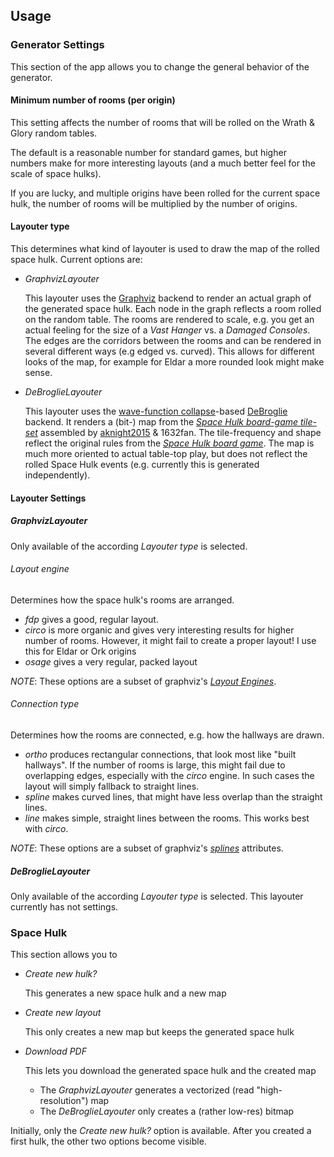 ## Usage

### Generator Settings

This section of the app allows you to change the general behavior of the generator.

#### Minimum number of rooms (per origin)

This setting affects the number of rooms that will be rolled on the Wrath & Glory random tables.

The default is a reasonable number for standard games, but higher numbers make for more interesting layouts (and a much
better feel for the scale of space hulks).

If you are lucky, and multiple origins have been rolled for the current space hulk, the number of rooms will be
multiplied by the number of origins.

#### Layouter type

This determines what kind of layouter is used to draw the map of the rolled space hulk. Current options are:

- _GraphvizLayouter_
  
  This layouter uses the [Graphviz](https://graphviz.org) backend to render an actual graph of the
  generated space hulk. Each node in the graph reflects a room rolled on the random table. The rooms are rendered to
  scale, e.g. you get an actual feeling for the size of a _Vast Hanger_ vs. a _Damaged Consoles_.
  The edges are the corridors between the rooms and can be rendered in several different ways (e.g edged vs. curved).
  This allows for different looks of the map, for example for Eldar a more rounded look might make sense.

- _DeBroglieLayouter_

  This layouter uses the [wave-function collapse](https://github.com/mxgmn/WaveFunctionCollapse)-based
  [DeBroglie](https://github.com/BorisTheBrave/DeBroglie) backend. It renders a (bit-) map from the
  [_Space Hulk board-game tile-set_](https://imgur.com/gallery/k0AsAC8) assembled by
  [aknight2015](https://github.com/aknight2015) & 1632fan. The tile-frequency and shape reflect the original rules from
  the [_Space Hulk board game_](https://en.wikipedia.org/wiki/Space_Hulk). The map is much more oriented to actual
  table-top play, but does not reflect the rolled Space Hulk events (e.g. currently this is generated independently).

#### Layouter Settings

##### GraphvizLayouter

Only available of the according _Layouter type_ is selected.

###### Layout engine

Determines how the space hulk's rooms are arranged.

- _fdp_ gives a good, regular layout.
- _circo_ is more organic and gives very interesting results for higher number of rooms. However, it might fail to
  create a proper layout! I use this for Eldar or Ork origins
- _osage_ gives a very regular, packed layout

_NOTE_: These options are a subset of graphviz's [_Layout Engines_](https://graphviz.org/docs/layouts).

###### Connection type

Determines how the rooms are connected, e.g. how the hallways are drawn.

- _ortho_ produces rectangular connections, that look most like "built hallways". If the number of rooms is large,
  this might fail due to overlapping edges, especially with the _circo_ engine. In such cases the layout will simply
  fallback to straight lines.
- _spline_ makes curved lines, that might have less overlap than the straight lines.
- _line_ makes simple, straight lines between the rooms. This works best with _circo_.

_NOTE_: These options are a subset of graphviz's [_splines_](https://graphviz.org/docs/attrs/splines) attributes.

##### DeBroglieLayouter

Only available of the according _Layouter type_ is selected. This layouter currently has not settings.

### Space Hulk

This section allows you to 

- *Create new hulk?*

  This generates a new space hulk and a new map

- *Create new layout*

  This only creates a new map but keeps the generated space hulk

- *Download PDF*

  This lets you download the generated space hulk and the created map
  - The *GraphvizLayouter* generates a vectorized (read "high-resolution") map 
  - The *DeBroglieLayouter* only creates a (rather low-res) bitmap

Initially, only the _Create new hulk?_ option is available. After you created a first
hulk, the other two options become visible.

